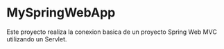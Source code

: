 # MySpringWebApp

Este proyecto realiza la conexion basica de un proyecto Spring Web MVC utilizando un Servlet.
